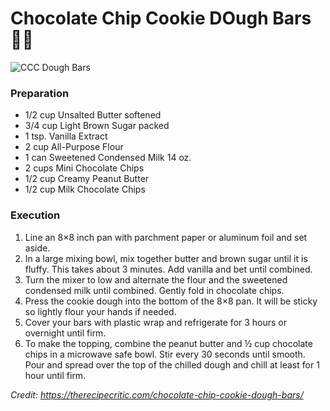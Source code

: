 # Chocolate Chip Cookie DOugh Bars :woman_cook:
![CCC Dough Bars](https://therecipecritic.com/wp-content/uploads/2022/05/cookiedough-1-750x1000.jpg)

### Preparation
- 1/2 cup Unsalted Butter softened
- 3/4 cup Light Brown Sugar packed
- 1 tsp. Vanilla Extract
- 2 cup All-Purpose Flour
- 1 can Sweetened Condensed Milk 14 oz.
- 2 cups Mini Chocolate Chips
- 1/2 cup Creamy Peanut Butter
- 1/2 cup Milk Chocolate Chips

### Execution
1. Line an 8×8 inch pan with parchment paper or aluminum foil and set aside.
2. In a large mixing bowl, mix together butter and brown sugar until it is fluffy. This takes about 3 minutes. Add vanilla and bet until combined.
3. Turn the mixer to low and alternate the flour and the sweetened condensed milk until combined. Gently fold in chocolate chips.
4. Press the cookie dough into the bottom of the 8×8 pan. It will be sticky so lightly flour your hands if needed.
5. Cover your bars with plastic wrap and refrigerate for 3 hours or overnight until firm.
6. To make the topping, combine the peanut butter and ½ cup chocolate chips in a microwave safe bowl. Stir every 30 seconds until smooth. Pour and spread over the top of the chilled dough and chill at least for 1 hour until firm.

*Credit: https://therecipecritic.com/chocolate-chip-cookie-dough-bars/*